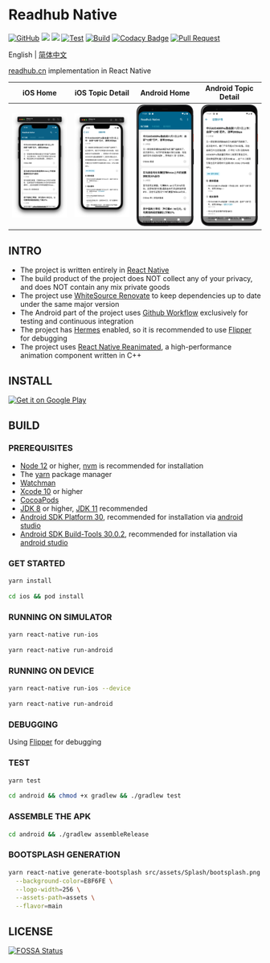 # Readhub Native

[![GitHub](https://img.shields.io/github/license/shensven/Readhubn)](./LICENSE)
[![](https://img.shields.io/github/package-json/dependency-version/shensven/Readhubn/react)](./package.json)
[![](https://img.shields.io/github/package-json/dependency-version/shensven/Readhubn/react-native)](./package.json)
[![Test](https://github.com/shensven/Readhubn/actions/workflows/next.yml/badge.svg?branch=next)](https://github.com/shensven/Readhubn/actions/workflows/next.yml)
[![Build](https://github.com/shensven/Readhubn/actions/workflows/main.yml/badge.svg?branch=main)](https://github.com/shensven/Readhubn/actions/workflows/main.yml)
[![Codacy Badge](https://api.codacy.com/project/badge/Grade/dbb74998402143fabf05c354f0984b32)](https://app.codacy.com/gh/shensven/Readhubn?utm_source=github.com&utm_medium=referral&utm_content=shensven/Readhubn&utm_campaign=Badge_Grade_Settings)
[![Pull Request](https://img.shields.io/badge/pull%20request-welcome-brightgreen)](https://github.com/shensven/Readhubn/pulls)

English | [简体中文](./README-zh-cn.md)

[readhub.cn](https://readhub.cn) implementation in React Native

|                         iOS Home                         |                     iOS Topic Detail                     |                       Android Home                       |                   Android Topic Detail                   |
| :------------------------------------------------------: | :------------------------------------------------------: | :------------------------------------------------------: | :------------------------------------------------------: |
| ![Screenshot 1](src/assets/Screenshots/screenshot-1.png) | ![Screenshot 2](src/assets/Screenshots/screenshot-2.png) | ![Screenshot 4](src/assets/Screenshots/screenshot-4.png) | ![Screenshot 5](src/assets/Screenshots/screenshot-5.png) |

## INTRO

- The project is written entirely in [React Native](https://reactnative.dev)
- The build product of the project does NOT collect any of your privacy, and does NOT contain any mix private goods
- The project use [WhiteSource Renovate](https://www.whitesourcesoftware.com/free-developer-tools/renovate) to keep dependencies up to date under the same major version
- The Android part of the project uses [Github Workflow](https://github.com/shensven/Readhubn/actions) exclusively for testing and continuous integration
- The project has [Hermes](https://hermesengine.dev) enabled, so it is recommended to use [Flipper](https://fbflipper.com) for debugging
- The project uses [React Native Reanimated](https://docs.swmansion.com/react-native-reanimated), a high-performance animation component written in C++

## INSTALL

<a href='https://play.google.com/store/apps/details?id=com.shensven.readhubn'><img width="153" alt='Get it on Google Play' src='https://play.google.com/intl/en_us/badges/static/images/badges/en_badge_web_generic.png'/></a>

## BUILD

### PREREQUISITES

- [Node 12](https://nodejs.org) or higher, [nvm](https://github.com/nvm-sh/nvm) is recommended for installation
- The [yarn](https://yarnpkg.com/getting-started/install) package manager
- [Watchman](https://formulae.brew.sh/formula/watchman)
- [Xcode 10](https://developer.apple.com/xcode/resources) or higher
- [CocoaPods](https://guides.cocoapods.org/using/getting-started.html)
- [JDK 8](https://formulae.brew.sh/formula/openjdk@8) or higher, [JDK 11](https://formulae.brew.sh/formula/openjdk@11) recommended
- [Android SDK Platform 30](https://developer.android.com/studio/releases/platforms), recommended for installation via [android studio](https://developer.android.com/studio)
- [Android SDK Build-Tools 30.0.2](https://developer.android.com/studio/releases/build-tools), recommended for installation via [android studio](https://developer.android.com/studio)

### GET STARTED

```sh
yarn install
```

```sh
cd ios && pod install
```

### RUNNING ON SIMULATOR

```sh
yarn react-native run-ios
```

```sh
yarn react-native run-android
```

### RUNNING ON DEVICE

```sh
yarn react-native run-ios --device
```

```sh
yarn react-native run-android
```

### DEBUGGING

Using [Flipper](https://fbflipper.com/) for debugging

### TEST

```sh
yarn test
```

```sh
cd android && chmod +x gradlew && ./gradlew test
```

### ASSEMBLE THE APK

```sh
cd android && ./gradlew assembleRelease
```

### BOOTSPLASH GENERATION

```sh
yarn react-native generate-bootsplash src/assets/Splash/bootsplash.png \
  --background-color=E8F6FE \
  --logo-width=256 \
  --assets-path=assets \
  --flavor=main
```

## LICENSE

[![FOSSA Status](https://app.fossa.com/api/projects/git%2Bgithub.com%2Fshensven%2FReadhubn.svg?type=large)](https://app.fossa.com/projects/git%2Bgithub.com%2Fshensven%2FReadhubn?ref=badge_large)
